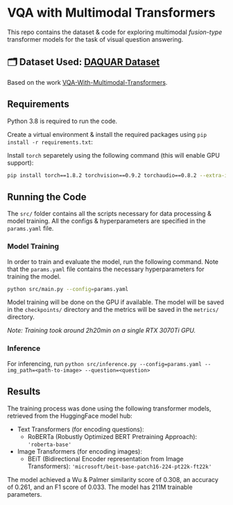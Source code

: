 # VQA with Multimodal Transformers

This repo contains the dataset & code for exploring multimodal *fusion-type* transformer models for the task of visual question answering.

## 🗂️ Dataset Used: [DAQUAR Dataset](https://www.mpi-inf.mpg.de/departments/computer-vision-and-machine-learning/research/vision-and-language/visual-turing-challenge/)

Based on the work [VQA-With-Multimodal-Transformers](https://github.com/tezansahu/VQA-With-Multimodal-Transformers).

## Requirements

Python 3.8 is required to run the code.

Create a virtual environment & install the required packages using `pip install -r requirements.txt`:

Install `torch` separetely using the following command (this will enable GPU support):
```bash
pip install torch==1.8.2 torchvision==0.9.2 torchaudio==0.8.2 --extra-index-url https://download.pytorch.org/whl/lts/1.8/cu111
```

## Running the Code

The `src/` folder contains all the scripts necessary for data processing & model training. All the configs & hyperparameters are specified in the `params.yaml` file.

### Model Training

In order to train and evaluate the model, run the following command. Note that the `params.yaml` file contains the necessary hyperparameters for training the model.

```bash
python src/main.py --config=params.yaml
```

Model training will be done on the GPU if available. The model will be saved in the `checkpoints/` directory and the metrics will be saved in the `metrics/` directory.

_Note: Training took around 2h20min on a single RTX 3070Ti GPU._

### Inference

For inferencing, run `python src/inference.py --config=params.yaml --img_path=<path-to-image> --question=<question>`

## Results

The training process was done using the following transformer models, retrieved from the HuggingFace model hub:

- Text Transformers (for encoding questions):
    - RoBERTa (Robustly Optimized BERT Pretraining Approach): `'roberta-base'`
- Image Transformers (for encoding images):
    - BEiT (Bidirectional Encoder representation from Image Transformers): `'microsoft/beit-base-patch16-224-pt22k-ft22k'`

The model achieved a Wu & Palmer similarity score of 0.308, an accuracy of 0.261, and an F1 score of 0.033. The model has 211M trainable parameters.


